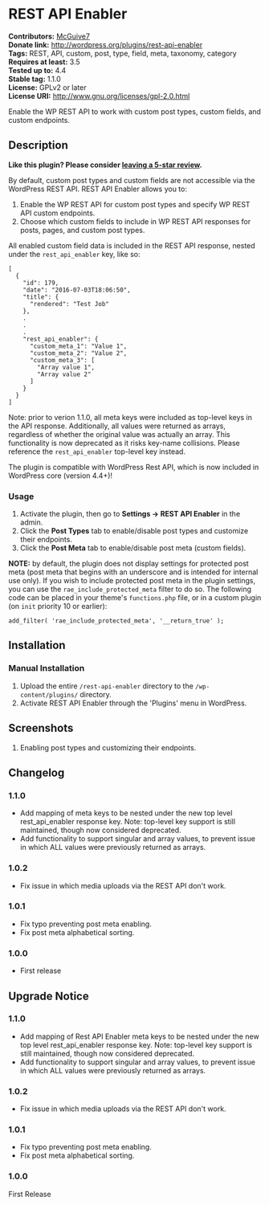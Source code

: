 # REST API Enabler #
**Contributors:** [McGuive7](https://profiles.wordpress.org/McGuive7)  
**Donate link:**       http://wordpress.org/plugins/rest-api-enabler  
**Tags:**              REST, API, custom, post, type, field, meta, taxonomy, category  
**Requires at least:** 3.5  
**Tested up to:**      4.4  
**Stable tag:**        1.1.0  
**License:**           GPLv2 or later  
**License URI:**       http://www.gnu.org/licenses/gpl-2.0.html  

Enable the WP REST API to work with custom post types, custom fields, and custom endpoints.

## Description ##

**Like this plugin? Please consider [leaving a 5-star review](https://wordpress.org/support/view/plugin-reviews/rest-api-enabler).**

By default, custom post types and custom fields are not accessible via the WordPress REST API. REST API Enabler allows you to:

1. Enable the WP REST API for custom post types and specify WP REST API custom endpoints.
2. Choose which custom fields to include in WP REST API responses for posts, pages, and custom post types.

All enabled custom field data is included in the REST API response, nested under the `rest_api_enabler` key, like so:

```
[
  {
    "id": 179,
    "date": "2016-07-03T18:06:50",
    "title": {
      "rendered": "Test Job"
    },
    .
    .
    .
    "rest_api_enabler": {
      "custom_meta_1": "Value 1",
      "custom_meta_2": "Value 2",
      "custom_meta_3": [
        "Array value 1",
        "Array value 2"
      ]
    }
  }
]
```

Note: prior to verion 1.1.0, all meta keys were included as top-level keys in the API response. Additionally, all values were returned as arrays, regardless of whether the original value was actually an array. This functionality is now deprecated as it risks key-name collisions. Please reference the `rest_api_enabler` top-level key instead.

The plugin is compatible with WordPress Rest API, which is now included in WordPress core (version 4.4+)!

### Usage ###

1. Activate the plugin, then go to **Settings &rarr; REST API Enabler** in the admin.
2. Click the **Post Types** tab to enable/disable post types and customize their endpoints.
3. Click the **Post Meta** tab to enable/disable post meta (custom fields).

**NOTE:** by default, the plugin does not display settings for protected post meta (post meta that begins with an underscore and is intended for internal use only). If you wish to include protected post meta in the plugin settings, you can use the `rae_include_protected_meta` filter to do so. The following code can be placed in your theme's `functions.php` file, or in a custom plugin (on `init` priority 10 or earlier):


	add_filter( 'rae_include_protected_meta', '__return_true' );



## Installation ##

### Manual Installation ###

1. Upload the entire `/rest-api-enabler` directory to the `/wp-content/plugins/` directory.
2. Activate REST API Enabler through the 'Plugins' menu in WordPress.


## Screenshots ##

1. Enabling post types and customizing their endpoints.


## Changelog ##

### 1.1.0 ###
* Add mapping of meta keys to be nested under the new top level rest_api_enabler response key. Note: top-level key support is still maintained, though now considered deprecated.
* Add functionality to support singular and array values, to prevent issue in which ALL values were previously returned as arrays.

### 1.0.2 ###
* Fix issue in which media uploads via the REST API don't work.

### 1.0.1 ###
* Fix typo preventing post meta enabling.
* Fix post meta alphabetical sorting.

### 1.0.0 ###
* First release

## Upgrade Notice ##

### 1.1.0 ###
* Add mapping of Rest API Enabler meta keys to be nested under the new top level rest_api_enabler response key. Note: top-level key support is still maintained, though now considered deprecated.
* Add functionality to support singular and array values, to prevent issue in which ALL values were previously returned as arrays.

### 1.0.2 ###
* Fix issue in which media uploads via the REST API don't work.

### 1.0.1 ###
* Fix typo preventing post meta enabling.
* Fix post meta alphabetical sorting.

### 1.0.0 ###
First Release